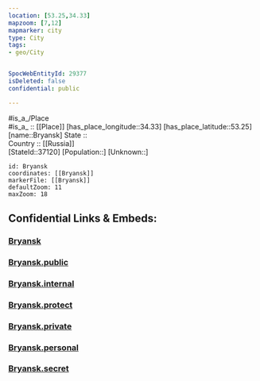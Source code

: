 ```yaml
---
location: [53.25,34.33] 
mapzoom: [7,12] 
mapmarker: city 
type: City
tags:
- geo/City


SpocWebEntityId: 29377
isDeleted: false
confidential: public

---
```

#is_a_/Place  
#is_a_ :: [[Place]] 
[has_place_longitude::34.33] 
[has_place_latitude::53.25] 
[name::Bryansk] 
State ::  
Country :: [[Russia]]  
[StateId::37120] 
[Population::] 
[Unknown::] 


```leaflet
id: Bryansk
coordinates: [[Bryansk]] 
markerFile: [[Bryansk]] 
defaultZoom: 11 
maxZoom: 18
```


## Confidential Links & Embeds: 

### [Bryansk](/_Standards/Earth/Continent/Europe/Europe~East/Russia/Russia~Central/Bryansk_Oblast/City/Bryansk.md) 

### [Bryansk.public](/_public/Earth/Continent/Europe/Europe~East/Russia/Russia~Central/Bryansk_Oblast/City/Bryansk.public.md) 

### [Bryansk.internal](/_internal/Earth/Continent/Europe/Europe~East/Russia/Russia~Central/Bryansk_Oblast/City/Bryansk.internal.md) 

### [Bryansk.protect](/_protect/Earth/Continent/Europe/Europe~East/Russia/Russia~Central/Bryansk_Oblast/City/Bryansk.protect.md) 

### [Bryansk.private](/_private/Earth/Continent/Europe/Europe~East/Russia/Russia~Central/Bryansk_Oblast/City/Bryansk.private.md) 

### [Bryansk.personal](/_personal/Earth/Continent/Europe/Europe~East/Russia/Russia~Central/Bryansk_Oblast/City/Bryansk.personal.md) 

### [Bryansk.secret](/_secret/Earth/Continent/Europe/Europe~East/Russia/Russia~Central/Bryansk_Oblast/City/Bryansk.secret.md)

